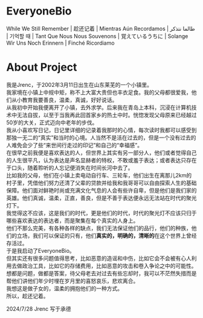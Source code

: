 # EveryoneBio
While We Still Remember | 趁还记着 |  Mientras Aún Recordamos | طالما نتذكر | 기억할 때 | Tant Que Nous Nous Souvenons | 覚えているうちに | Solange Wir Uns Noch Erinnern | Finché Ricordiamo  

# About Project

我是Jrenc，于2002年3月11日出生在山东莱芜的一个小镇里。  
我家境在小镇上中规中矩，称不上大富大贵但也丰衣足食。我的父母都很爱我，他们从小教育我要善良，温柔，真诚，好好说话。  
从我初中开始我便离开了小镇，去外求学。后来我在青岛上本科，沉浸在计算机技术中无法自拔，以至于当我再此回首家乡的热土中时。恍惚发现父母原来已经越过50岁的大关，正式迈向中老年的步伐。  
我从小喜欢写日记，日记里详细的记录着我那时的心情，每次读时我都可以感受到那独一无二的“真实”和当时的心境。人当然不是活在过去的，但是一个没有过去的人难免会少了些“来世间行走过的印记”和自己的“幸福感”。  
在很早之前我便是喜欢表达的人，但世界上其实有另一部分人，他们或者觉得自己的人生很平凡，认为表达是声名显赫者的特权，不敢或羞于表达；或者表达只存在于口头，随着聆听的人忘记便消失在时间长河中去了。  
比如我的父母，他们在小镇上卖电动自行车、三轮车，他们出生在离那儿2km的村子里，凭借他们努力还清了父辈的贷款并给我和我哥哥可以自由探索人生的基础保障。他们面对鲜艳时尚或充满文化气息的人会有些许自卑，但是他们是我们家的英雄。他们真诚，温柔，正直，善良，但是不善于表达便永远无法站在时代的聚光灯下。  
我觉得这不应该，这是我们的时代，更是他们的时代，时代的聚光灯不应该只归于哪些喜欢表达的表达者，而是聚集在每个真实的人身上。  
他们不那么完美，有各种各样的缺点，我们无法保证他们的品行，他们的种族，他们的立场，我们可以保证的只有，他们**真实的，明确的，清晰的**在这个世界上曾经存活过。  
于是我启动了EveryoneBio。  
但其实还有很多问题值得思考，比如恶意的造谣和中伤，比如它会不会被有心人利用去做政治工具，比如它的存储费用，比如恶意的攻击和卷入争论之中的可能性。  
想都是问题，做都是答案，待父母老去对过去有些忘却时，我可以不茫然失措而是帮他们讲他们年少时埋在岁月里的喜怒哀乐，悲欢离合。  
我想这是做子女的，温柔的拥抱他们的一种方式。  
所以，趁还记着。


2024/7/28 Jrenc 写于承德






